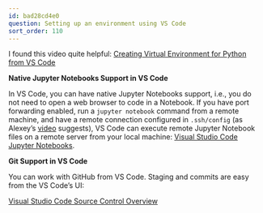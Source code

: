 ```yaml
---
id: bad28cd4e0
question: Setting up an environment using VS Code
sort_order: 110
---
```


I found this video quite helpful: [Creating Virtual Environment for Python from VS Code](https://www.youtube.com/watch?v=8h9w0meM8i4)

**Native Jupyter Notebooks Support in VS Code**

In VS Code, you can have native Jupyter Notebooks support, i.e., you do not need to open a web browser to code in a Notebook. If you have port forwarding enabled, run a `jupyter notebook` command from a remote machine, and have a remote connection configured in `.ssh/config` (as Alexey’s [video](https://www.youtube.com/watch?v=IXSiYkP23zo) suggests), VS Code can execute remote Jupyter Notebook files on a remote server from your local machine: [Visual Studio Code Jupyter Notebooks](https://code.visualstudio.com/docs/datascience/jupyter-notebooks).

**Git Support in VS Code**

You can work with GitHub from VS Code. Staging and commits are easy from the VS Code’s UI:

[Visual Studio Code Source Control Overview](https://code.visualstudio.com/docs/sourcecontrol/overview)